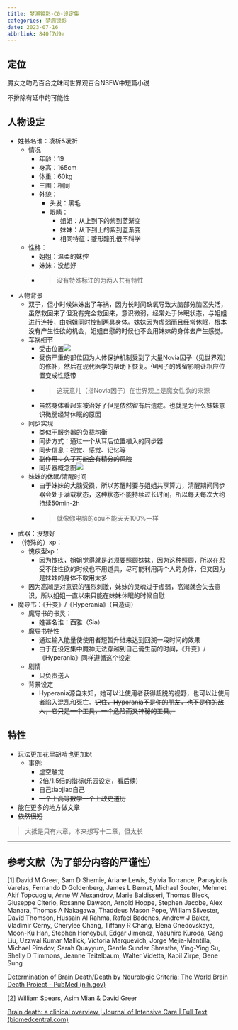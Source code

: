 ```yaml
---
title: 梦溯镜影-C0-设定集
categories: 梦溯镜影
date: 2023-07-16
abbrlink: 840f7d9e
---
```


## 定位

魔女之吻乃百合之味同世界观百合NSFW中短篇小说

不排除有延申的可能性

## 人物设定

- 姓甚名谁：凌析&凌祈
    - 情况
    	- 年龄：19
    	- 身高：165cm
    	- 体重：60kg
    	- 三围：相同
    	- 外貌：
    		- 头发：黑毛
    		- 眼睛：
    			- 姐姐：从上到下的紫到蓝渐变
    			- 妹妹：从下到上的紫到蓝渐变
    			- 相同特征：菱形瞳孔<del>很不科学</del>
	- 性格：
		- 姐姐：温柔的妹控
		- 妹妹：没想好
		- > 没有特殊标注的为两人共有特性
- 人物背景
	- 双子，但小时候妹妹出了车祸，因为长时间缺氧导致大脑部分脑区失活，虽然救回来了但没有完全救回来，意识微弱，经常处于休眠状态，与姐姐进行连接，由姐姐同时控制两具身体。妹妹因为虚弱而且经常休眠，根本没有产生性欲的机会，姐姐自慰的时候也不会用妹妹的身体去产生感觉。
	- 车祸细节
		- 受击位置![](https://wicapi.anjiurine.top/?img_url=https://jsdelivrcdn.anjiurine.top/npm/q78kg-website-npm-cdn/appendix/%E6%A2%A6%E6%BA%AF%E9%95%9C%E5%BD%B1%E8%AE%BE%E5%AE%9A-%E5%8F%97%E5%87%BB%E4%BD%8D%E7%BD%AE.png)
		- 受伤严重的部位因为人体保护机制受到了大量Novia因子（见世界观）的修补，然后在现代医学的帮助下恢复。但因子的残留影响让相应位置变成性感带
		- > 这玩意儿（指Novia因子）在世界观上是魔女性欲的来源
		- 虽然身体看起来被治好了但是依然留有后遗症。也就是为什么妹妹意识微弱经常休眠的原因
	- 同步实现
        - 类似于服务器的负载均衡
		- 同步方式：通过一个从耳后位置植入的同步器
		- 同步信息：视觉、感觉、记忆等
		- <del>副作用：久了可能会有精分的风险</del>
		- 同步器概念图![](https://wicapi.anjiurine.top/?img_url=https://jsdelivrcdn.anjiurine.top/npm/q78kg-website-npm-cdn/appendix/同步器.png)
	- 妹妹的休眠/清醒时间
		- 由于妹妹的大脑受损，所以苏醒时要与姐姐共享算力，清醒期间同步器会处于满载状态，这种状态不能持续过长时间，所以每天每次大约持续50min-2h
		- > 就像你电脑的cpu不能天天100%一样
- 武器：没想好
- （特殊的）xp：
	- 愧疚型xp：
		- 因为愧疚，姐姐觉得就是必须要照顾妹妹，因为这种照顾，所以在忍受不住性欲的时候也不用道具，尽可能利用两个人的身体，但又因为是妹妹的身体不敢用太多
	- 因为高潮是对意识的强烈刺激，妹妹的灵魂过于虚弱，高潮就会失去意识，所以姐姐一直以来只能在妹妹休眠的时候自慰
- 魔导书：《升变》/《Hyperania》（自造词）
	- 魔导书的书灵：
		- 姓甚名谁：西雅（Sia）
	- 魔导书特性
		- 通过输入能量使使用者短暂升维来达到回溯一段时间的效果
		- 由于在设定集中魔神无法穿越到自己诞生前的时间，《升变》/《Hyperania》同样遵循这个设定
	- 剧情
		- 只负责送人
	- 背景设定
		- Hyperania源自未知，她可以让使用者获得超脱的视野，也可以让使用者陷入混乱和死亡。<del>记住，Hyperania不是你的朋友，也不是你的敌人，它只是一个工具，一个危险而又神秘的工具。</del>


## 特性

- 玩法更加花里胡哨也更加bt
	- 事例:
		- 虚空触觉
		- 2倍/1.5倍的指标(乐园设定，看后续)
		- 自己tiaojiao自己
		- <del>一个上高等数学一个上政史道历</del>
- 能在更多的地方做文章
- <del>依然很短</del>

> 大抵是只有六章，本来想写十二章，但太长

---

## 参考文献（为了部分内容的严谨性）

[1] David M Greer, Sam D Shemie, Ariane Lewis, Sylvia Torrance, Panayiotis Varelas, Fernando D Goldenberg, James L Bernat, Michael Souter, Mehmet Akif Topcuoglu, Anne W Alexandrov, Marie Baldisseri, Thomas Bleck, Giuseppe Citerio, Rosanne Dawson, Arnold Hoppe, Stephen Jacobe, Alex Manara, Thomas A Nakagawa, Thaddeus Mason Pope, William Silvester, David Thomson, Hussain Al Rahma, Rafael Badenes, Andrew J Baker, Vladimir Cerny, Cherylee Chang, Tiffany R Chang, Elena Gnedovskaya, Moon-Ku Han, Stephen Honeybul, Edgar Jimenez, Yasuhiro Kuroda, Gang Liu, Uzzwal Kumar Mallick, Victoria Marquevich, Jorge Mejia-Mantilla, Michael Piradov, Sarah Quayyum, Gentle Sunder Shrestha, Ying-Ying Su, Shelly D Timmons, Jeanne Teitelbaum, Walter Videtta, Kapil Zirpe, Gene Sung

[Determination of Brain Death/Death by Neurologic Criteria: The World Brain Death Project - PubMed (nih.gov)](https://pubmed.ncbi.nlm.nih.gov/32761206/)

[2] William Spears, Asim Mian & David Greer

[Brain death: a clinical overview | Journal of Intensive Care | Full Text (biomedcentral.com)](https://jintensivecare.biomedcentral.com/articles/10.1186/s40560-022-00609-4)



